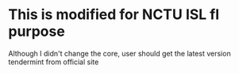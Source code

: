 # This is modified for NCTU ISL fl purpose

Although I didn't change the core, user should get the latest version tendermint from official site
